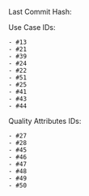 Last Commit Hash:

Use Case IDs:

    - #13
    - #21
    - #39
    - #24
    - #22
    - #51
    - #25
    - #41
    - #43
    - #44

Quality Attributes IDs:

    - #27
    - #28
    - #45
    - #46
    - #47
    - #48
    - #49
    - #50